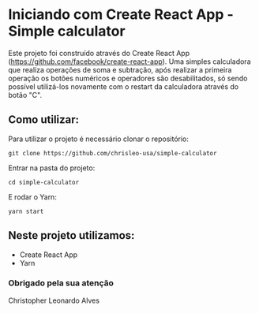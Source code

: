 # Iniciando com Create React App - Simple calculator

Este projeto foi construído através do Create React App (https://github.com/facebook/create-react-app).
Uma simples calculadora que realiza operações de soma e subtração, após realizar a primeira operação os botões numéricos e operadores são desabilitados, só sendo possível utilizá-los novamente com o restart da calculadora através do botão "C".

## Como utilizar:

Para utilizar o projeto é necessário clonar o repositório:

`git clone https://github.com/chrisleo-usa/simple-calculator`

Entrar na pasta do projeto:

`cd simple-calculator`

E rodar o Yarn:

`yarn start`


## Neste projeto utilizamos:
* Create React App
* Yarn


### Obrigado pela sua atenção
Christopher Leonardo Alves 
